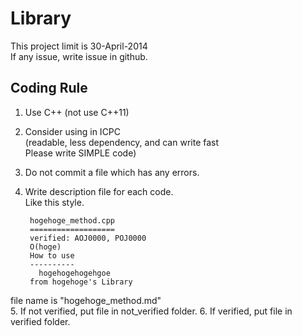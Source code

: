 Library
=================
This project limit is 30-April-2014<br>
If any issue, write issue in github.

Coding Rule
-----------------
1. Use C++ (not use C++11)
2. Consider using in ICPC<br>
        (readable, less dependency, and can write fast<br>
        Please write SIMPLE code)
3. Do not commit a file which has any errors.
4. Write description file for each code.<br>
        Like this style.<br>


        hogehoge_method.cpp
        ===================
        verified: AOJ0000, POJ0000
        O(hoge)
        How to use
        ----------
          hogehogehogehgoe
        from hogehoge's Library


file name is "hogehoge_method.md"<br>
5. If not verified, put file in not_verified folder.
6. If verified, put file in verified folder.



